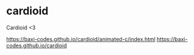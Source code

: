 # cardioid
Cardioid &lt;3

https://baxi-codes.github.io/cardioid/animated-c/index.html
https://baxi-codes.github.io/cardioid
